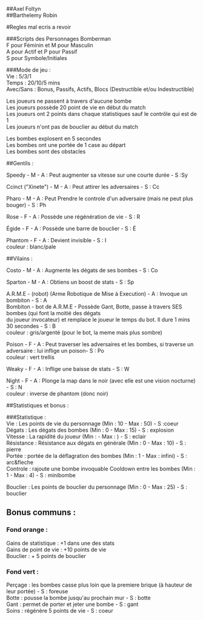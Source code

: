 ##Axel Foltyn  
##Barthelemy Robin

#Regles mal ecris a revoir

###Scripts des Personnages Bomberman   
F pour Féminin et M pour Masculin  
A pour Actif et P pour Passif  
S pour Symbole/Initiales  
  
###Mode de jeu :  
Vie : 5/3/1  
Temps : 20/10/5 mins  
Avec/Sans : Bonus, Passifs, Actifs, Blocs (Destructible et/ou Indestructible)  
  
Les joueurs ne passent à travers d'aucune bombe  
Les joueurs possède 20 point de vie en début du match  
Les joueurs ont 2 points dans chaque statistiques sauf le contrôle qui est de 1  
Les joueurs n'ont pas de bouclier au début du match   
  
Les bombes explosent en 5 secondes  
Les bombes ont une portée de 1 case au départ  
Les bombes sont des obstacles  
  
  
  
  
##Gentils :   

Speedy - M - A : Peut augmenter sa vitesse sur une courte durée - S :Sy  
   
Ccinct ("Xinete") - M - A : Peut attirer les adversaires - S : Cc    
   
Pharo - M - A : Peut Prendre le controle d'un adversaire (mais ne peut plus bouger) - S : Ph   
   
Rose - F - A : Possède une régénération de vie - S : R  
   
Égide - F - A : Possède une barre de bouclier - S : É   
   
Phantom - F - A : Devient invisible - S : I  
couleur : blanc/pale  
   
##Vilains :  
   
Costo - M - A : Augmente les dégats de ses bombes - S : Co   
   
Sparton - M - A : Obtiens un boost de stats - S : Sp   
   
A.R.M.E - (robot) (Arme Robotique de Mise à Execution) - A : Invoque un bombiton - S : A   
Bombiton - bot de A.R.M.E - Possède Gant, Botte, passe à travers SES bombes (qui font la moitié des dégats   
du joueur invocateur) et remplace le joueur le temps du bot. Il dure 1 mins 30 secondes - S : B  
couleur : gris/argenté (pour le bot, la meme mais plus sombre)  
  
Poison - F - A : Peut traverser les adversaires et les bombes, si traverse un adversaire : lui inflige un poison- S : Po  
couleur : vert trellis   
   
Weaky - F - A : Inflige une baisse de stats - S : W   
    
Night - F - A : Plonge la map dans le noir (avec elle est une vision nocturne) - S : N    
couleur : inverse de phantom (donc noir)   



##Statistiques et bonus :   
   
###Statistique :    
Vie : Les points de vie du personnage (Min : 10 - Max : 50) - S :coeur   
Dégats : Les dégats des bombes (Min : 0 - Max : 15) - S : explosion   
Vitesse : La rapidité du joueur (Min :  - Max : ) - S : eclair   
Résistance : Résistance aux dégats en générale (Min : 0 - Max : 10) - S : pierre   
Portée : portée de la déflagration des bombes (Min : 1 - Max : infini) - S : arc&fleche   
Controle : rajoute une bombe invoquable Cooldown entre les bombes (Min : 1 - Max : 4) - S : minibombe   
   
Bouclier : Les points de bouclier du personnage (Min : 0 - Max : 25) - S : bouclier   
   
## Bonus communs :  
   
### Fond orange :   
    
Gains de statistique : +1 dans une des stats   
Gains de point de vie : +10 points de vie   
Bouclier : + 5 points de bouclier    
   
### Fond vert :   
   
Perçage : les bombes casse plus loin que la premiere brique (à hauteur de leur portée) - S : foreuse   
Botte : pousse la bombe jusqu'au prochain mur - S : botte   
Gant : permet de porter et jeter une bombe - S : gant  
Soins : régénère 5 points de vie - S : coeur  



